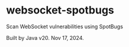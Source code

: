 # websocket-spotbugs
Scan WebSocket vulnerabilities using SpotBugs

Built by Java v20. Nov 17, 2024.
